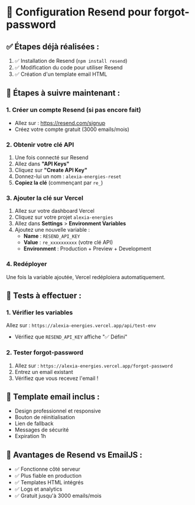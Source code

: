 # 🚀 Configuration Resend pour forgot-password

## ✅ Étapes déjà réalisées :

1. ✅ Installation de Resend (`npm install resend`)
2. ✅ Modification du code pour utiliser Resend
3. ✅ Création d'un template email HTML

## 🔧 Étapes à suivre maintenant :

### 1. Créer un compte Resend (si pas encore fait)

- Allez sur : https://resend.com/signup
- Créez votre compte gratuit (3000 emails/mois)

### 2. Obtenir votre clé API

1. Une fois connecté sur Resend
2. Allez dans **"API Keys"**
3. Cliquez sur **"Create API Key"**
4. Donnez-lui un nom : `alexia-energies-reset`
5. **Copiez la clé** (commençant par `re_`)

### 3. Ajouter la clé sur Vercel

1. Allez sur votre dashboard Vercel
2. Cliquez sur votre projet `alexia-energies`
3. Allez dans **Settings** > **Environment Variables**
4. Ajoutez une nouvelle variable :
   - **Name** : `RESEND_API_KEY`
   - **Value** : `re_xxxxxxxxxx` (votre clé API)
   - **Environment** : Production + Preview + Development

### 4. Redéployer

Une fois la variable ajoutée, Vercel redéploiera automatiquement.

## 🧪 Tests à effectuer :

### 1. Vérifier les variables

Allez sur : `https://alexia-energies.vercel.app/api/test-env`

- Vérifiez que `RESEND_API_KEY` affiche "✅ Défini"

### 2. Tester forgot-password

1. Allez sur : `https://alexia-energies.vercel.app/forgot-password`
2. Entrez un email existant
3. Vérifiez que vous recevez l'email !

## 📧 Template email inclus :

- Design professionnel et responsive
- Bouton de réinitialisation
- Lien de fallback
- Messages de sécurité
- Expiration 1h

## 🎯 Avantages de Resend vs EmailJS :

- ✅ Fonctionne côté serveur
- ✅ Plus fiable en production
- ✅ Templates HTML intégrés
- ✅ Logs et analytics
- ✅ Gratuit jusqu'à 3000 emails/mois
